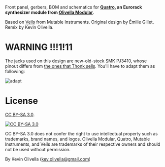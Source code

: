 Front panel, gerbers, BOM and schematics for **[Quatro](https://www.olivellamodular.com/quatro.html), an Eurorack synthesizer module from [Olivella Modular](https://www.olivellamodular.com/)**.

Based on [Veils](https://github.com/pichenettes/eurorack) from Mutable Instruments. Original design by Émilie Gillet. Remix by Kevin Olivella.

WARNING !!!1!11
=======

The jacks used on this design are new-old-stock SMK PJ3410, whose pinout differs from [the ones that Thonk sells](https://www.thonk.co.uk/shop/pj3410/). You'll have to adapt them as following:

![adapt](jack_adapt.png)

License
=======

[CC BY-SA 3.0][cc-by-sa].

[![CC BY-SA 3.0][cc-by-sa-image]][cc-by-sa]

[cc-by-sa]: http://creativecommons.org/licenses/by-sa/3.0/
[cc-by-sa-image]: https://licensebuttons.net/l/by-sa/3.0/88x31.png
[cc-by-sa-shield]: https://img.shields.io/badge/License-CC%20BY--SA%203.0-lightgrey.svg

CC BY-SA 3.0 does not confer the right to use intellectual property such as trademarks, brand names, and logos. Olivella Modular, Quatro, Mutable Instruments, and Veils are trademarks of their respective owners and should not be used without permission.

By Kevin Olivella (kev.olivella@gmail.com)
